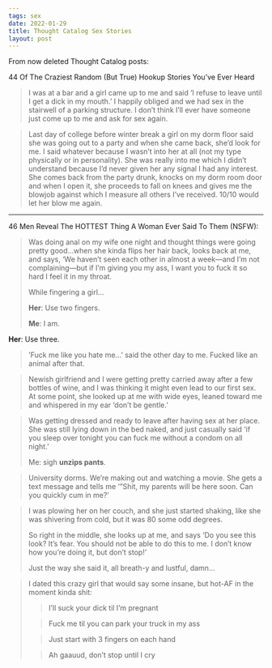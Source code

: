 ```yaml
---
tags: sex
date: 2022-01-29
title: Thought Catalog Sex Stories
layout: post
---
```


From now deleted Thought Catalog posts:

44 Of The Craziest Random (But True) Hookup Stories You’ve Ever Heard

> I was at a bar and a girl came up to me and said ‘I refuse to leave until I get a dick in my mouth.’ I happily obliged and we had sex in the stairwell of a parking structure. I don’t think I’ll ever have someone just come up to me and ask for sex again.

> Last day of college before winter break a girl on my dorm floor said she was going out to a party and when she came back, she’d look for me. I said whatever because I wasn’t into her at all (not my type physically or in personality). She was really into me which I didn’t understand because I’d never given her any signal I had any interest. She comes back from the party drunk, knocks on my dorm room door and when I open it, she proceeds to fall on knees and gives me the blowjob against which I measure all others I’ve received. 10/10 would let her blow me again.

---

46 Men Reveal The HOTTEST Thing A Woman Ever Said To Them (NSFW):

> Was doing anal on my wife one night and thought things were going pretty good…when she kinda flips her hair back, looks back at me, and says, ‘We haven’t seen each other in almost a week—and I’m not complaining—but if I’m giving you my ass, I want you to fuck it so hard I feel it in my throat.
>
> While fingering a girl… 
>
> **Her**: Use two fingers. 
>
> **Me**: I am. 
>
 **Her**: Use three.

> ’Fuck me like you hate me…’ said the other day to me. Fucked like an animal after that.

> Newish girlfriend and I were getting pretty carried away after a few bottles of wine, and I was thinking it might even lead to our first sex. At some point, she looked up at me with wide eyes, leaned toward me and whispered in my ear ‘don’t be gentle.’

> Was getting dressed and ready to leave after having sex at her place. She was still lying down in the bed naked, and just casually said ‘if you sleep over tonight you can fuck me without a condom on all night.’
>
> Me: sigh **unzips pants**.

> University dorms. We’re making out and watching a movie. She gets a text message and tells me ‘”Shit, my parents will be here soon. Can you quickly cum in me?’

> I was plowing her on her couch, and she just started shaking, like she was shivering from cold, but it was 80 some odd degrees.
>
> So right in the middle, she looks up at me, and says ‘Do you see this look? It’s fear. You should not be able to do this to me. I don’t know how you’re doing it, but don’t stop!’
>
> Just the way she said it, all breath-y and lustful, damn…

> I dated this crazy girl that would say some insane, but hot-AF in the moment kinda shit:
>
>> I’ll suck your dick til I’m pregnant
>
>> Fuck me til you can park your truck in my ass
>
>> Just start with 3 fingers on each hand
>
>> Ah gaauud, don’t stop until I cry